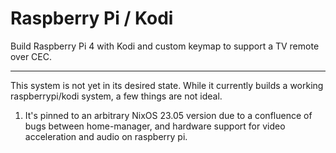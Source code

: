 # Raspberry Pi / Kodi

Build Raspberry Pi 4 with Kodi and custom keymap to support a TV remote over CEC.

---

This system is not yet in its desired state. While it currently builds a working raspberrypi/kodi system, a few things 
are not ideal.

1. It's pinned to an arbitrary NixOS 23.05 version due to a confluence of bugs between home-manager, and hardware 
support for video acceleration and audio on raspberry pi. 

